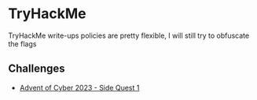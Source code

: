 # TryHackMe

TryHackMe write-ups policies are pretty flexible, I will still try to obfuscate the flags

## Challenges

- [Advent of Cyber 2023 - Side Quest 1](./AoC2023-SQ1/README.md)
